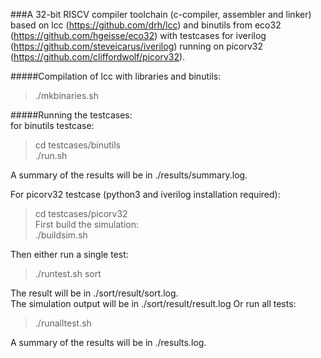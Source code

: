 ###A 32-bit RISCV compiler toolchain (c-compiler, assembler and linker)
based on lcc (https://github.com/drh/lcc)
and binutils from eco32 (https://github.com/hgeisse/eco32) with
testcases for iverilog (https://github.com/steveicarus/iverilog)
running on picorv32 (https://github.com/cliffordwolf/picorv32).

#####Compilation of lcc with libraries and binutils:      
>./mkbinaries.sh

#####Running the testcases:      
for binutils testcase:  
>cd testcases/binutils  
>./run.sh  

A summary of the results will be in ./results/summary.log.  

For picorv32 testcase (python3 and iverilog installation required):  
> cd testcases/picorv32  
First build the simulation:    
> ./buildsim.sh  

Then either run a single test:      
> ./runtest.sh sort  

The result will be in ./sort/result/sort.log.  
The simulation output will be in ./sort/result/result.log
Or run all tests:    
> ./runalltest.sh  

A summary of the results will be in ./results.log.
